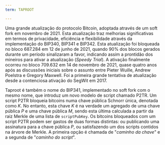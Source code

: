 ```yaml
---
term: TAPROOT

---
```

Uma grande atualização do protocolo Bitcoin, adoptada através de um soft fork em novembro de 2021. Esta atualização traz melhorias significativas em termos de privacidade, eficiência e flexibilidade através da implementação do BIP340, BIP341 e BIP342. Esta atualização foi bloqueada no bloco 687.284 em 12 de junho de 2021, quando 90% dos blocos gerados durante um período sinalizaram a favor, indicando assim a prontidão dos mineiros para ativar a atualização (*Speedy Trial*). A ativação finalmente ocorreu no bloco 709.632 em 14 de novembro de 2021, quase quatro anos após as discussões iniciais sobre o assunto entre Pieter Wuille, Andrew Poelstra e Gregory Maxwell. Foi a primeira grande tentativa de atualização desde a contenciosa ativação do SegWit em 2017.

Taproot é também o nome do BIP341, implementado no soft fork com o mesmo nome, que introduz um novo modelo de script chamado P2TR. Um script P2TR bloqueia bitcoins numa chave pública Schnorr única, denotada como $K$. No entanto, esta chave $K$ é na verdade um agregado de uma chave pública $P$ e uma chave pública $M$, sendo esta última calculada a partir da raiz Merkle de uma lista de `scriptPubKey`. Os bitcoins bloqueados com um script P2TR podem ser gastos de duas formas distintas: ou publicando uma assinatura para a chave pública $P$, ou satisfazendo um dos scripts contidos na árvore de Merkle. A primeira opção é chamada de "*caminho da chave*" e a segunda de "*caminho do script*".